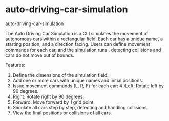 # auto-driving-car-simulation
auto-driving-car-simulation

The Auto Driving Car Simulation is a CLI simulates the movement of autonomous cars within a rectangular field. Each car has a unique name, a starting position, and a direction facing. Users can define movement commands for each car, and the simulation runs , detecting collisions and  cars do not move out of bounds.

Features:
1) Define the dimensions of the simulation field.
2) Add one or more cars with unique names and initial positions.
3) Issue movement commands (L, R, F) for each car:
4 )Left: Rotate left by 90 degrees.
5) Right: Rotate right by 90 degrees.
6) Forward: Move forward by 1 grid point.
7) Simulate all cars step by step, detecting and handling collisions.
8) View the final positions or collisions of all cars.

